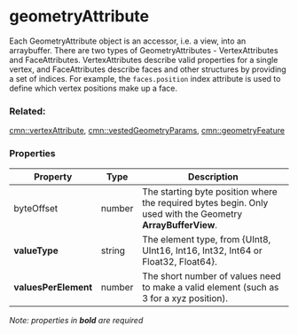 # geometryAttribute

Each GeometryAttribute object is an accessor, i.e. a view, into an arraybuffer. There are two types of GeometryAttributes - VertexAttributes and FaceAttributes. VertexAttributes describe valid properties for a single vertex, and FaceAttributes describe faces and other structures by providing a set of indices. For example, the <code>faces.position</code> index attribute is used to define which vertex positions make up a face.

### Related:

[cmn::vertexAttribute](vertexAttribute.cmn.md), [cmn::vestedGeometryParams](vestedGeometryParams.cmn.md), [cmn::geometryFeature](geometryFeature.cmn.md)
### Properties

| Property | Type | Description |
| --- | --- | --- |
| byteOffset | number | The starting byte position where the required bytes begin. Only used with the Geometry **ArrayBufferView**. |
| **valueType** | string | The element type, from {UInt8, UInt16, Int16, Int32, Int64 or Float32, Float64}. |
| **valuesPerElement** | number | The short number of values need to make a valid element (such as 3 for a xyz position). |

*Note: properties in **bold** are required*

